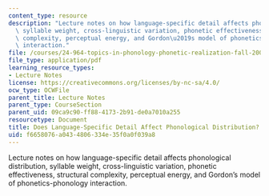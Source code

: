 ```yaml
---
content_type: resource
description: "Lecture notes on how language-specific detail affects phonological distribution,\
  \ syllable weight, cross-linguistic variation, phonetic effectiveness, structural\
  \ complexity, perceptual energy, and Gordon\u2019s model of phonetics-phonology\
  \ interaction."
file: /courses/24-964-topics-in-phonology-phonetic-realization-fall-2006/f6658076a0434806334e35f0a0f039a8_MIT24_964F06_lec03_gordon.pdf
file_type: application/pdf
learning_resource_types:
- Lecture Notes
license: https://creativecommons.org/licenses/by-nc-sa/4.0/
ocw_type: OCWFile
parent_title: Lecture Notes
parent_type: CourseSection
parent_uid: 09ca9c90-ff88-4173-2b91-de0a7010a255
resourcetype: Document
title: Does Language-Specific Detail Affect Phonological Distribution?
uid: f6658076-a043-4806-334e-35f0a0f039a8
---
```

Lecture notes on how language-specific detail affects phonological distribution, syllable weight, cross-linguistic variation, phonetic effectiveness, structural complexity, perceptual energy, and Gordon’s model of phonetics-phonology interaction.